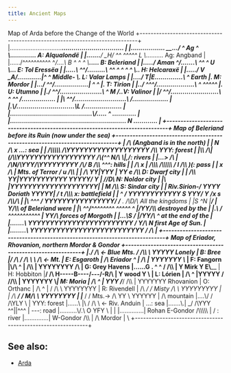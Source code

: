 ```yaml
---
title: Ancient Maps
---
```


Map of Arda before the Change of the World
+-----------------------------------------------------------------------------+
\|..............................____________...............................
\| \|................. _____...___/ ^ Ag ^ \\_............. A:
Alqualondë \| \|.......__________/ __H_/ ^^ ^^^^^ L
\\_.......... Ag: Angband \| \|....../^^^^^^^^^^ ^_/....\\ B ^ ^ ^
\\__..... B: Beleriand \| \|...../ Aman ^/.......\\ ^^ ^ U \\... E:
Tol Eressëa \| \|.....\\ ^^/.........\\ ^^ ^ ^ ^ ^ \\.. H: Helcaraxë \|
\|...../ V _A/............\|^ ^ Middle- \\. L: Valar Lamps \| \|..../
T\|_E..............\\ ^ Earth \|. M: Mordor \| \|.../
^^/.................\| ^ ^ \|. T: Tirion \| \|../
^^^/...................\\ ^ ^^^^^ \|. U: Utumno \| \|./
^^_/.....................\\ ^ M /..V: Valinor \| \|/
^^/........................\\ ^ ^^ /................. \| \|\\
^^/..........................\\ /.................. \|
\|.\\_____/.............................\\L /................... \|
\|.........................................\\_________/..... ^
............ \|
\|.......................................................... N
............ \|
+-----------------------------------------------------------------------------+
Map of Beleriand before its Ruin (now under the sea)
+-----------------------------------------------------------------------------+
\| /\\ (Angband is in the north) \| \| N /\\ x ...: sea \| \|
/\\\\\\\\\\ /\YYYYYYYYYYYYYYYYYYY /\\\\ YYY: forest \| \|\\\\
/\\\|(/\\\YYYYYYYYYYYYYYYYYY /\\(^^ N/\\ \\\|,/: rivers \| \|...\> /\\
\| /\N/\YYY/\YYYYYYYYY /\\_/ B /\\\\ ^^^: hills \| \| /\\ x \| /\\\\\\
/\\\\\\\\\\ / l /\\\\ )(: pass \| \| x /\\ \| Mts. of Terror / u /\\\\
\| \| /\\ YY\|YYY \| YY e /\\\\ D: Dwarf city \| \| /\\\\
YY\|YYYYYYYYYYY YYYYY/ Y \| //D\\ N: Noldor city \| \|\\
\|YYYYYYYYYYYYYYYYYYYY\| \| M /\\\\ S: Sindar city \| \| Riv.Sirion-/
YYYY Doriath YYYYY\| / t /\\\\\\ x: battlefield \| \| ^ / YYYYYYYYYYYY S
YYY/ Y /x s /\\\\/\\ \| \|\\ ^^^ / YYYYYYYYYYYYYYYY/ /___ . /\D/\\
All the kingdoms \| \|S ^N \|_____________________/
\| _Y/\\\\ of Beleriand were \| \|\\ ^^/^^^^^^^^ ^^^^^ ^
\|____/YY/\\\\ destroyed by the \| \|.\\ / ^^^^^^^^^^^ \| YY/\\
forces of Morgoth \| \|...\\S_ / \|___/YY/\\ ^ at the end of the \|
\|.......\\ YYYYYYYYYYYYYYYYYYYYYYYY / Y/\\ N first Age of Sun. \|
\|........\\ YYYYYYYYYYYYYYYYYYYYYYYYYY / /\\ \|
+-----------------------------------------------------------------------------+
Map of Eriador, Rhovanion, northern Mordor & Gondor
+-------------------------------------------------------------+ \|./ /\\
\<- Blue Mts. / /\\\\ \\ YYYYY Lonely \| B: Bree \|/ /\\ / /\\ \\
\\______ /\\ \<- Mt. \| E: Esgaroth \| /\\ Eriador ^ \| /\\ \|
YYYYYYY \\_ \| F: Fangorn \|\\__/\\ ^ \| /\\\\ \| YYYYYYYY /\\ \| G:
Grey Havens \|......G . ^ ^ / /\\\\ \| Y Mirk Y E\\______ \| H:
Hobbiton \|__/ /\\ H-----B----/---/-R/\\ \| Y wood Y \\ \| L: Lórien
\| /\\ ^ \|YYYYY / //\\\\ \| YYYYYYY \\_\| M: Moria \| /\\ ^ \| YYY
/___/ /\\\\ \| YYYYYYY Rhovanion \| O: Orthanc \| /\\ ^ \| / /\\ \\
YYYYYYYY \| R: Rivendell \| /\\ _/ / Misty /\\ \\ YYYYYYYYY \| \| /\\
__/ / M/\\ \\ YYYYYYYY \| \|___ / / Mts.-\> /\\ YY \\ YYYYYY \| /\\
mountain \|....\\/ / /\YLY \\ \| YYY: forest \|......\\ \|\\ / /\\ \\
\<- Riv. Anduin \| ...: sea \|.......\\.\| _/ /\YYY ^^\|\|^^^ \| ---:
road \|..........\\/.\\ O YFY \\ \| \| \|..............\| Rohan E-Gondor
/\\\\\\\\\\ \| / : river \|..............\| W-Gondor /\\\\ \| /\\ Mordor
\| \\ +-------------------------------------------------------------+

## See also:

- [Arda](Arda "wikilink")